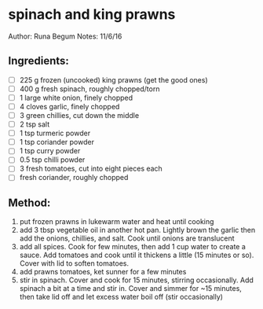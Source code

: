 # spinach and king prawns
Author: Runa Begum
Notes: 11/6/16
## Ingredients:
- [ ] 225 g frozen (uncooked) king prawns (get the good ones)
- [ ] 400 g fresh spinach, roughly chopped/torn
- [ ] 1 large white onion, finely chopped
- [ ] 4 cloves garlic, finely chopped
- [ ] 3 green chillies, cut down the middle
- [ ] 2 tsp salt
- [ ] 1 tsp turmeric powder
- [ ] 1 tsp coriander powder
- [ ] 1 tsp curry powder
- [ ] 0.5 tsp chilli powder
- [ ] 3 fresh tomatoes, cut into eight pieces each
- [ ] fresh coriander, roughly chopped
## Method:
1. put frozen prawns in lukewarm water and heat until cooking
2. add 3 tbsp vegetable oil in another hot pan. Lightly brown the garlic then add the onions, chillies, and salt. Cook until onions are translucent
3. add all spices. Cook for few minutes, then add 1 cup water to create a sauce. Add tomatoes and cook until it thickens a little (15 minutes or so). Cover with lid to soften tomatoes.
4. add prawns tomatoes, ket sunner for a few minutes
5. stir in spinach. Cover and cook for 15 minutes, stirring occasionally. Add spinach a bit at a time and stir in. Cover and simmer for ~15 minutes, then take lid off and let excess water boil off (stir occasionally)